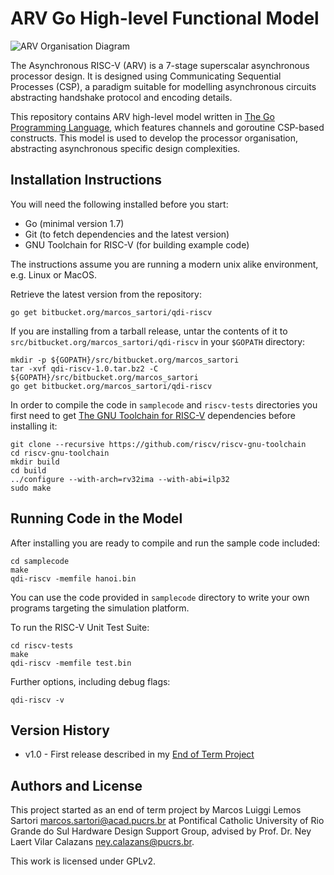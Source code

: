 # ARV Go High-level Functional Model #

![ARV Organisation Diagram](../../doc/ARV_Organisation.svg)

The Asynchronous RISC-V (ARV) is a 7-stage superscalar asynchronous processor design.
It is designed using Communicating Sequential Processes (CSP), a paradigm suitable for modelling asynchronous circuits abstracting handshake protocol and encoding details.

This repository contains ARV high-level model written in [The Go Programming Language](https://golang.org/), which features channels and goroutine CSP-based constructs.
This model is used to develop the processor organisation, abstracting asynchronous specific design complexities.

## Installation Instructions

You will need the following installed before you start:
+ Go (minimal version 1.7)
+ Git (to fetch dependencies and the latest version)
+ GNU Toolchain for RISC-V (for building example code)

The instructions assume you are running a modern unix alike environment, e.g. Linux or MacOS.

Retrieve the latest version from the repository:

	go get bitbucket.org/marcos_sartori/qdi-riscv

If you are installing from a tarball release, untar the contents of it to `src/bitbucket.org/marcos_sartori/qdi-riscv` in your `$GOPATH` directory:

	mkdir -p ${GOPATH}/src/bitbucket.org/marcos_sartori
	tar -xvf qdi-riscv-1.0.tar.bz2 -C ${GOPATH}/src/bitbucket.org/marcos_sartori
	go get bitbucket.org/marcos_sartori/qdi-riscv
	
In order to compile the code in `samplecode` and `riscv-tests` directories you first need to get [The GNU Toolchain for RISC-V](https://github.com/riscv/riscv-gnu-toolchain) dependencies before installing it:

	git clone --recursive https://github.com/riscv/riscv-gnu-toolchain
	cd riscv-gnu-toolchain
	mkdir build
	cd build
	../configure --with-arch=rv32ima --with-abi=ilp32
	sudo make
	
## Running Code in the Model

After installing you are ready to compile and run the sample code included:

	cd samplecode
	make
	qdi-riscv -memfile hanoi.bin

You can use the code provided in `samplecode` directory to write your own programs targeting the simulation platform.
	
To run the RISC-V Unit Test Suite:

	cd riscv-tests
	make
	qdi-riscv -memfile test.bin
	
Further options, including debug flags:

	qdi-riscv -v

## Version History

* v1.0 - First release described in my [End of Term Project](../../doc/TCC_Marcos_Sartori.pdf)

## Authors and License

This project started as an end of term project by Marcos Luiggi Lemos Sartori <marcos.sartori@acad.pucrs.br> at Pontifical Catholic University of Rio Grande do Sul Hardware Design Support Group, advised by Prof. Dr. Ney Laert Vilar Calazans <ney.calazans@pucrs.br>.

This work is licensed under GPLv2.
